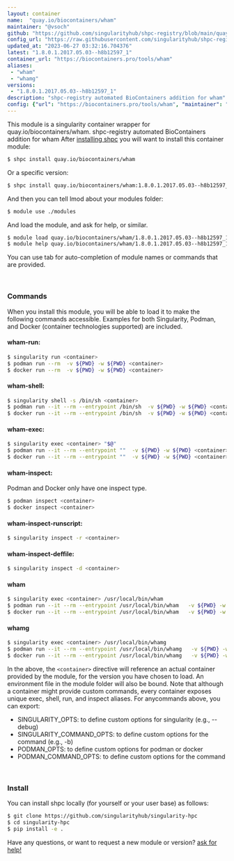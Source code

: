 ```yaml
---
layout: container
name:  "quay.io/biocontainers/wham"
maintainer: "@vsoch"
github: "https://github.com/singularityhub/shpc-registry/blob/main/quay.io/biocontainers/wham/container.yaml"
config_url: "https://raw.githubusercontent.com/singularityhub/shpc-registry/main/quay.io/biocontainers/wham/container.yaml"
updated_at: "2023-06-27 03:32:16.704376"
latest: "1.8.0.1.2017.05.03--h8b12597_1"
container_url: "https://biocontainers.pro/tools/wham"
aliases:
 - "wham"
 - "whamg"
versions:
 - "1.8.0.1.2017.05.03--h8b12597_1"
description: "shpc-registry automated BioContainers addition for wham"
config: {"url": "https://biocontainers.pro/tools/wham", "maintainer": "@vsoch", "description": "shpc-registry automated BioContainers addition for wham", "latest": {"1.8.0.1.2017.05.03--h8b12597_1": "sha256:75692dde972a675794d3e570d38798acb7f6965deda2ce1d54ed228159394063"}, "tags": {"1.8.0.1.2017.05.03--h8b12597_1": "sha256:75692dde972a675794d3e570d38798acb7f6965deda2ce1d54ed228159394063"}, "docker": "quay.io/biocontainers/wham", "aliases": {"wham": "/usr/local/bin/wham", "whamg": "/usr/local/bin/whamg"}}
---
```


This module is a singularity container wrapper for quay.io/biocontainers/wham.
shpc-registry automated BioContainers addition for wham
After [installing shpc](#install) you will want to install this container module:


```bash
$ shpc install quay.io/biocontainers/wham
```

Or a specific version:

```bash
$ shpc install quay.io/biocontainers/wham:1.8.0.1.2017.05.03--h8b12597_1
```

And then you can tell lmod about your modules folder:

```bash
$ module use ./modules
```

And load the module, and ask for help, or similar.

```bash
$ module load quay.io/biocontainers/wham/1.8.0.1.2017.05.03--h8b12597_1
$ module help quay.io/biocontainers/wham/1.8.0.1.2017.05.03--h8b12597_1
```

You can use tab for auto-completion of module names or commands that are provided.

<br>

### Commands

When you install this module, you will be able to load it to make the following commands accessible.
Examples for both Singularity, Podman, and Docker (container technologies supported) are included.

#### wham-run:

```bash
$ singularity run <container>
$ podman run --rm  -v ${PWD} -w ${PWD} <container>
$ docker run --rm  -v ${PWD} -w ${PWD} <container>
```

#### wham-shell:

```bash
$ singularity shell -s /bin/sh <container>
$ podman run --it --rm --entrypoint /bin/sh  -v ${PWD} -w ${PWD} <container>
$ docker run --it --rm --entrypoint /bin/sh  -v ${PWD} -w ${PWD} <container>
```

#### wham-exec:

```bash
$ singularity exec <container> "$@"
$ podman run --it --rm --entrypoint ""  -v ${PWD} -w ${PWD} <container> "$@"
$ docker run --it --rm --entrypoint ""  -v ${PWD} -w ${PWD} <container> "$@"
```

#### wham-inspect:

Podman and Docker only have one inspect type.

```bash
$ podman inspect <container>
$ docker inspect <container>
```

#### wham-inspect-runscript:

```bash
$ singularity inspect -r <container>
```

#### wham-inspect-deffile:

```bash
$ singularity inspect -d <container>
```


#### wham

```bash
$ singularity exec <container> /usr/local/bin/wham
$ podman run --it --rm --entrypoint /usr/local/bin/wham   -v ${PWD} -w ${PWD} <container> -c " $@"
$ docker run --it --rm --entrypoint /usr/local/bin/wham   -v ${PWD} -w ${PWD} <container> -c " $@"
```


#### whamg

```bash
$ singularity exec <container> /usr/local/bin/whamg
$ podman run --it --rm --entrypoint /usr/local/bin/whamg   -v ${PWD} -w ${PWD} <container> -c " $@"
$ docker run --it --rm --entrypoint /usr/local/bin/whamg   -v ${PWD} -w ${PWD} <container> -c " $@"
```



In the above, the `<container>` directive will reference an actual container provided
by the module, for the version you have chosen to load. An environment file in the
module folder will also be bound. Note that although a container
might provide custom commands, every container exposes unique exec, shell, run, and
inspect aliases. For anycommands above, you can export:

 - SINGULARITY_OPTS: to define custom options for singularity (e.g., --debug)
 - SINGULARITY_COMMAND_OPTS: to define custom options for the command (e.g., -b)
 - PODMAN_OPTS: to define custom options for podman or docker
 - PODMAN_COMMAND_OPTS: to define custom options for the command

<br>

### Install

You can install shpc locally (for yourself or your user base) as follows:

```bash
$ git clone https://github.com/singularityhub/singularity-hpc
$ cd singularity-hpc
$ pip install -e .
```

Have any questions, or want to request a new module or version? [ask for help!](https://github.com/singularityhub/singularity-hpc/issues)